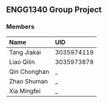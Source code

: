 ## ENGG1340 Group Project

### Members

| **Name**     | **UID**    |
| :----------- | :--------- |
| Tang Jiakai  | 3035974119 |
| Liao Qilin   | 3035973878 |
| Qin Chonghan | _          |
| Zhao Shuman  | _          |
| Xia Mingfei  | _          |
